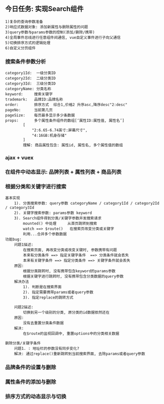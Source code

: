 ## 今日任务: 实现Search组件
    1)复杂的查询参数准备
    2)响应式数据对象: 添加新属性与删除属性的问题
    3)query参数与params参数的控制(添加/删除/携带)
    4)全局事件总线进行任意组件间通信, vue自定义事件进行子向父通信
    5)切换排序方式的逻辑处理
    6)自定义分页组件

### 搜索条件参数分析
	category1Id:  一级分类ID
	category2Id:  二级分类ID
	category3Id:  三级分类ID
	categoryName: 分类名称
	keyword:     搜索关键字
	trademark:   品牌ID:品牌名称
	order:       排序方式  综合1,价格2 升序asc,降序desc"2:desc"
	pageNo:      当前第几页
	pageSize:    每页最多显示多少条数据	
	props: 		 多个属性条件组件的数组[‘属性ID:属性值, 属性名’]
			[
				"2:6.65-6.74英寸:屏幕尺寸",
				"4:16GB:机身存储"
			]
			理解: 商品属性包含: 属性id, 属性名, 多个属性值的数组 

### ajax + vuex

### 在组件中动态显示: 品牌列表 + 属性列表 + 商品列表

### 根据分类和关键字进行搜索
	基本实现
		1). 分类搜索参数: query参数 categoryName / category1Id / category2Id / category3Id
		2). 关键字搜索参数: params参数 keyword
		3). Search组件得到分类/关键字参数并发搜索请求
			mounted() 中处理     从首页跳转到搜索
			watch ==> $route()   在搜索页改变分类或关键字
			利用...合并多个参数数据
	功能bug: 
		问题1描述:
			在搜索页面, 再改变分类或改变关键时, 参数携带有问题
			本来有分类条件 ==> 指定关键字条件  ==> 分类条件就会丢失
			本来有关键字条件 ==> 指定分类条件 ==> 关键字条件就会丢失
		原因:
			根据分类跳转时, 没有携带包含keyword的params参数
			根据关键字进行跳转时, 没有携带包含分类数据的query参数
		解决办法
			1). 判断是在搜索界面
			2). 指定需要携带params或者query参数
			3). 指定replace的跳转方式
			
		问题2描述:
			切换到另一个级别的分类, 原分类的id数据依然还在
		原因:
			没有去重置分类条件数据
		解决:
			在$route的监视回调中, 重置options中的分类相关数据

	删除分类/关键字条件
		问题1. : 地址栏的参数没有同步变化?
		解决: 通过replace()重新跳转到当前搜索界面, 去除params或者query参数

### 品牌条件的设置与删除

### 属性条件的添加与删除

### 排序方式的动态显示与切换
